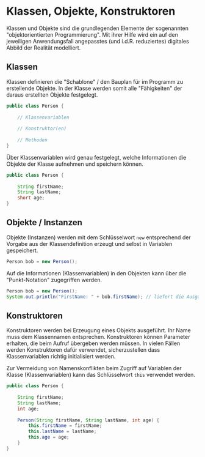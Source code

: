 # Klassen, Objekte, Konstruktoren

Klassen und Objekte sind die grundlegenden Elemente der sogenannten "objektorientierten Programmierung". Mit ihrer Hilfe wird ein auf den jeweiligen Anwendungsfall angepasstes (und i.d.R. reduziertes) digitales Abbild der Realität modelliert.

## Klassen

Klassen definieren die "Schablone" / den Bauplan für im Programm zu erstellende Objekte. In der Klasse werden somit alle "Fähigkeiten" der daraus erstellten Objekte festgelegt.

```java
public class Person {
    
    // Klassenvariablen
    
    // Konstruktor(en)
    
    // Methoden
}
```

Über Klassenvariablen wird genau festgelegt, welche Informationen die Objekte der Klasse aufnehmen und speichern können.

```java
public class Person {
    
    String firstName;
    String lastName;
    short age;
}
```

## Objekte / Instanzen

Objekte (Instanzen) werden mit dem Schlüsselwort `new` entsprechend der Vorgabe aus der Klassendefinition erzeugt und selbst in Variablen gespeichert.

```java
Person bob = new Person();
```

Auf die Informationen (Klassenvariablen) in den Objekten kann über die "Punkt-Notation" zugegriffen werden.

```java
Person bob = new Person();
System.out.println("FirstName: " + bob.firstName); // liefert die Ausgabe "FirstName: Bob"
```

## Konstruktoren

Konstruktoren werden bei Erzeugung eines Objekts ausgeführt. Ihr Name muss dem Klassennamen entsprechen. Konstruktoren können Parameter erhalten, die beim Aufruf übergeben werden müssen. In vielen Fällen werden Konstruktoren dafür verwendet, sicherzustellen dass Klassenvariablen richtig initialisiert werden.

Zur Vermeidung von Namenskonflikten beim Zugriff auf Variablen der Klasse (Klassenvariablen) kann das Schlüsselwort `this` verwendet werden.

```java
public class Person {
    
    String firstName;
    String lastName;
    int age;
 
    Person(String firstName, String lastName, int age) {
        this.firstName = firstName;
        this.lastName = lastName;
        this.age = age;
    }
}
```